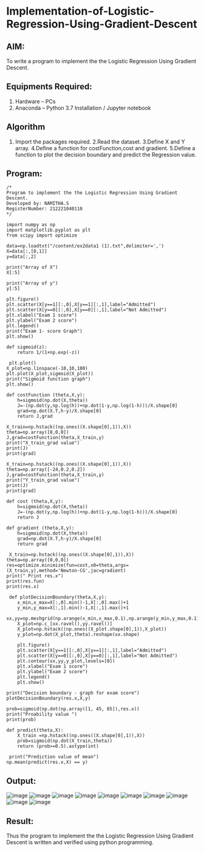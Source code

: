 # Implementation-of-Logistic-Regression-Using-Gradient-Descent

## AIM:
To write a program to implement the the Logistic Regression Using Gradient Descent.

## Equipments Required:
1. Hardware – PCs
2. Anaconda – Python 3.7 Installation / Jupyter notebook

## Algorithm
1. Import the packages required.
2.Read the dataset.
3.Define X and Y array.
4.Define a function for costFunction,cost and gradient.
5.Define a function to plot the decision boundary and predict the Regression value.

## Program:
```
/*
Program to implement the the Logistic Regression Using Gradient Descent.
Developed by: NAMITHA.S
RegisterNumber: 212221040110 
*/
```
```
import numpy as np
import matplotlib.pyplot as plt
from scipy import optimize

data=np.loadtxt("/content/ex2data1 (1).txt",delimiter=',')
X=data[:,[0,1]]
y=data[:,2]

print("Array of X") 
X[:5]

print("Array of y") 
y[:5]

plt.figure()
plt.scatter(X[y==1][:,0],X[y==1][:,1],label="Admitted")
plt.scatter(X[y==0][:,0],X[y==0][:,1],label="Not Admitted")
plt.xlabel("Exam 1 score")
plt.ylabel("Exam 2 score")
plt.legend()
print("Exam 1- score Graph")
plt.show()

def sigmoid(z):
    return 1/(1+np.exp(-z))

 plt.plot()
X_plot=np.linspace(-10,10,100)
plt.plot(X_plot,sigmoid(X_plot))
print("Sigmoid function graph")
plt.show()

def costFunction (theta,X,y):
    h=sigmoid(np.dot(X,theta))
    J=-(np.dot(y,np.log(h))+np.dot(1-y,np.log(1-h)))/X.shape[0]
    grad=np.dot(X.T,h-y)/X.shape[0]
    return J,grad
    
X_train=np.hstack((np.ones((X.shape[0],1)),X))
theta=np.array([0,0,0])
J,grad=costFunction(theta,X_train,y)
print("X_train_grad value")
print(J)
print(grad)

X_train=np.hstack((np.ones((X.shape[0],1)),X))
theta=np.array([-24,0.2,0.2])
J,grad=costFunction(theta,X_train,y)
print("Y_train_grad value")
print(J)
print(grad)

def cost (theta,X,y):
    h=sigmoid(np.dot(X,theta))
    J=-(np.dot(y,np.log(h))+np.dot(1-y,np.log(1-h)))/X.shape[0]
    return J

def gradient (theta,X,y):
    h=sigmoid(np.dot(X,theta))
    grad=np.dot(X.T,h-y)/X.shape[0]
    return grad 
   
 X_train=np.hstack((np.ones((X.shape[0],1)),X))
theta=np.array([0,0,0])
res=optimize.minimize(fun=cost,x0=theta,args=(X_train,y),method='Newton-CG',jac=gradient)
print(" Print res.x")
print(res.fun)
print(res.x)   
    
 def plotDecisionBoundary(theta,X,y):
    x_min,x_max=X[:,0].min()-1,X[:,0].max()+1
    y_min,y_max=X[:,1].min()-1,X[:,1].max()+1
    xx,yy=np.meshgrid(np.arange(x_min,x_max,0.1),np.arange(y_min,y_max,0.1))
    X_plot=np.c_[xx.ravel(),yy.ravel()]
    X_plot=np.hstack((np.ones((X_plot.shape[0],1)),X_plot))
    y_plot=np.dot(X_plot,theta).reshape(xx.shape)
    
    plt.figure()
    plt.scatter(X[y==1][:,0],X[y==1][:,1],label="Admitted")
    plt.scatter(X[y==0][:,0],X[y==0][:,1],label="Not Admitted")
    plt.contour(xx,yy,y_plot,levels=[0])
    plt.xlabel("Exam 1 score")
    plt.ylabel("Exam 2 score")
    plt.legend()
    plt.show()
  
print("Decision boundary - graph for exam score")
plotDecisionBoundary(res.x,X,y)

prob=sigmoid(np.dot(np.array([1, 45, 85]),res.x))
print("Proability value ")
print(prob)

def predict(theta,X):
    X_train =np.hstack((np.ones((X.shape[0],1)),X))
    prob=sigmoid(np.dot(X_train,theta))
    return (prob>=0.5).astype(int)
   
 print("Prediction value of mean")
np.mean(predict(res.x,X) == y)  
```

## Output:
![image](https://github.com/NamithaS2710/-Implementation-of-Logistic-Regression-Using-Gradient-Descent/assets/133190822/d260a968-a735-47b4-bc96-d6e89d8871c9)
![image](https://github.com/NamithaS2710/-Implementation-of-Logistic-Regression-Using-Gradient-Descent/assets/133190822/b1479873-df99-4455-b681-cca43ea01fd7)
![image](https://github.com/NamithaS2710/-Implementation-of-Logistic-Regression-Using-Gradient-Descent/assets/133190822/d9448930-e9b1-4631-8637-5dff0efb3226)
![image](https://github.com/NamithaS2710/-Implementation-of-Logistic-Regression-Using-Gradient-Descent/assets/133190822/94619aee-a18e-408b-86ae-25946c211611)
![image](https://github.com/NamithaS2710/-Implementation-of-Logistic-Regression-Using-Gradient-Descent/assets/133190822/172cd317-214f-4424-b825-9b12c2b5a788)
![image](https://github.com/NamithaS2710/-Implementation-of-Logistic-Regression-Using-Gradient-Descent/assets/133190822/48a715d9-13cf-4488-b3f8-1ff31bc39922)
![image](https://github.com/NamithaS2710/-Implementation-of-Logistic-Regression-Using-Gradient-Descent/assets/133190822/2f10e7cf-f9f6-4fed-a01f-08e9cb1d931a)
![image](https://github.com/NamithaS2710/-Implementation-of-Logistic-Regression-Using-Gradient-Descent/assets/133190822/4d7d3565-a720-40fc-af68-0e3958c2960c)
![image](https://github.com/NamithaS2710/-Implementation-of-Logistic-Regression-Using-Gradient-Descent/assets/133190822/b5577a99-a746-49ad-988d-1bc85f68f0ea)
![image](https://github.com/NamithaS2710/-Implementation-of-Logistic-Regression-Using-Gradient-Descent/assets/133190822/468fa6d1-1a18-4001-9a01-c9d64e70c852)


## Result:
Thus the program to implement the the Logistic Regression Using Gradient Descent is written and verified using python programming.

